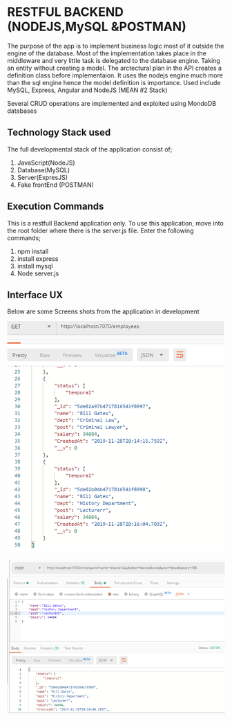 # RESTFUL BACKEND (NODEJS,MySQL &POSTMAN)

The purpose of the app is to implement business logic most of it outside the engine of the database. Most of the implementation takes place in the middleware and very little task is delegated to the database engine. Taking an entity without creating a model. The arctectural plan in the API creates a definition class before implementaion. It uses the nodejs engine much more than the sql engine hence the model definition is importance. Used include MySQL, Express, Angular and NodeJS (MEAN #2 Stack)

Several CRUD operations are implemented and exploited using MondoDB databases

## Technology Stack used

The full developmental stack of the application consist of;
1. JavaScript(NodeJS)
2. Database(MySQL)
3. Server(ExpresJS)
4. Fake frontEnd (POSTMAN)

## Execution Commands

This is a restfull Backend application only. To use this application, move into the root folder where there is the server.js file. Enter the following commands;
  
  1. npm install
  2. install express
  3. install mysql
  4. Node server.js

## Interface UX

 Below are some Screens shots from the application in development

![ Application Muntu Interface page #1 ](https://github.com/LINOSNCHENA/EmployeesRegistry-from-NodeJS-MongoDB/blob/master/page1.png)

![ Application Muntu Interface page #2 ](https://github.com/LINOSNCHENA/EmployeesRegistry-from-NodeJS-MongoDB/blob/master/page2.png)


